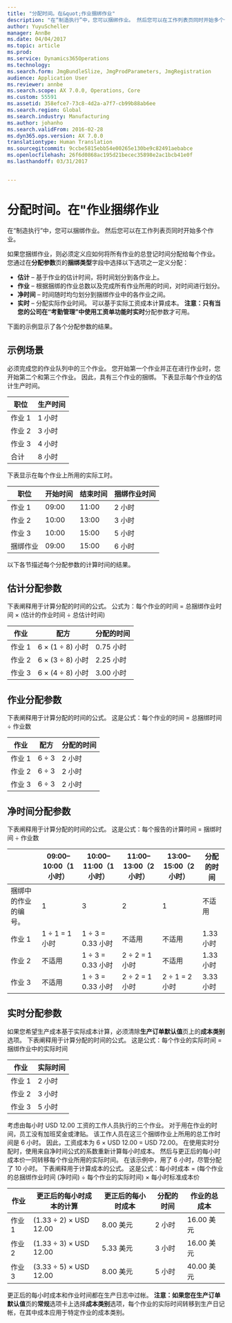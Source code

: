 ```yaml
---
title: "分配时间。在&quot;作业捆绑作业"
description: "在“制造执行”中，您可以捆绑作业。 然后您可以在工作列表页同时开始多个作业。"
author: YuyuScheller
manager: AnnBe
ms.date: 04/04/2017
ms.topic: article
ms.prod: 
ms.service: Dynamics365Operations
ms.technology: 
ms.search.form: JmgBundleSlize, JmgProdParameters, JmgRegistration
audience: Application User
ms.reviewer: annbe
ms.search.scope: AX 7.0.0, Operations, Core
ms.custom: 55591
ms.assetid: 358efce7-73c8-4d2a-a7f7-cb99b88ab6ee
ms.search.region: Global
ms.search.industry: Manufacturing
ms.author: johanho
ms.search.validFrom: 2016-02-28
ms.dyn365.ops.version: AX 7.0.0
translationtype: Human Translation
ms.sourcegitcommit: 9ccbe5815ebb54e00265e130be9c82491aebabce
ms.openlocfilehash: 26f6d0868ac195d21becec35898e2ac1bcb41e0f
ms.lasthandoff: 03/31/2017


---
```


# <a name="allocate-time-to-jobs-in-a-job-bundle"></a>分配时间。在"作业捆绑作业

在“制造执行”中，您可以捆绑作业。 然后您可以在工作列表页同时开始多个作业。

如果您捆绑作业，则必须定义应如何将所有作业的总登记时间分配给每个作业。 您通过在**分配参数**页的**捆绑类型**字段中选择以下选项之一定义分配：

-   **估计** – 基于作业的估计时间，将时间划分到各作业上。
-   **作业** – 根据捆绑的作业总数以及完成所有作业所用的时间，对时间进行划分。
-   **净时间** – 时间随时均匀划分到捆绑作业中的各作业之间。
-   **实时** – 分配实际作业时间。 可以基于实际工资成本计算成本。 **注意：**只有当您的公司在“考勤管理”中使用工资单功能时**实时**分配参数才可用。

下面的示例显示了各个分配参数的结果。

## <a name="example-scenario"></a>示例场景
必须完成您的作业队列中的三个作业。 您开始第一个作业并正在进行作业时，您开始第二个和第三个作业。 因此，具有三个作业的捆绑。 下表显示每个作业的估计生产时间。

| 职位   | 生产时间 |
|-------|-----------------|
| 作业 1 | 1 小时          |
| 作业 2 | 3 小时         |
| 作业 3 | 4 小时         |
| 合计 | 8 小时         |

下表显示在每个作业上所用的实际工时。

| 职位    | 开始时间 | 结束时间 | 捆绑作业时间 |
|--------|------------|----------|-------------|
| 作业 1  | 09:00      | 11:00    | 2 小时     |
| 作业 2  | 10:00      | 13:00    | 3 小时     |
| 作业 3  | 10:00      | 15:00    | 5 小时     |
| 捆绑作业 | 09:00      | 15:00    | 6 小时     |

以下各节描述每个分配参数的计算时间的结果。

## <a name="estimation-allocation-key"></a>估计分配参数
下表阐释用于计算分配的时间的公式。 公式为：每个作业的时间 = 总捆绑作业时间 × (估计的作业时间 ÷ 总估计时间)

| 作业   | 配方           | 分配的时间 |
|-------|-------------------|----------------|
| 作业 1 | 6 × (1 ÷ 8) 小时 | 0.75 小时      |
| 作业 2 | 6 × (3 ÷ 8) 小时 | 2.25 小时     |
| 作业 3 | 6 × (4 ÷ 8) 小时 | 3.00 小时     |

## <a name="jobs-allocation-key"></a>作业分配参数
下表阐释用于计算分配的时间的公式。 这是公式：每个作业的时间 = 总捆绑时间 ÷ 作业数

| 作业   | 配方 | 分配的时间 |
|-------|---------|----------------|
| 作业 1 | 6 ÷ 3   | 2 小时        |
| 作业 2 | 6 ÷ 3   | 2 小时        |
| 作业 3 | 6 ÷ 3   | 2 小时        |

## <a name="net-time-allocation-key"></a>净时间分配参数
下表阐释用于计算分配的时间的公式。 这是公式：每个报告的计算时间 = 捆绑时间 ÷ 作业数

|                              | 09:00–10:00（1 小时） | 10:00–11:00（1 小时） | 11:00–13:00（2 小时） | 13:00–15:00（2 小时） | 分配的时间 |
|------------------------------|----------------------|----------------------|-----------------------|-----------------------|----------------|
| 捆绑中的作业的编号。 | 1                    | 3                    | 2                     | 1                     | 不适用 |
| 作业 1                        | 1 ÷ 1 = 1 小时       | 1 ÷ 3 = 0.33 小时    | 不适用        | 不适用        | 1.33 小时     |
| 作业 2                        | 不适用       | 1 ÷ 3 = 0.33 小时    | 2 ÷ 2 = 1 小时        | 不适用        | 1.33 小时     |
| 作业 3                        | 不适用       | 1 ÷ 3 = 0.33 小时    | 2 ÷ 2 = 1 小时        | 2 ÷ 1 = 2 小时       | 3.33 小时     |

## <a name="real-time-allocation-key"></a>实时分配参数
如果您希望生产成本基于实际成本计算，必须清除**生产订单默认值**页上的**成本类别**选项。 下表阐释用于计算分配的时间的公式。 这是公式：每个作业的实际时间 = 捆绑作业中的实际时间

| 作业   | 实际时间 |
|-------|-------------|
| 作业 1 | 2 小时     |
| 作业 2 | 3 小时     |
| 作业 3 | 5 小时     |

考虑由每小时 USD 12.00 工资的工作人员执行的三个作业。 对于用在作业的时间，员工没有加班奖金或津贴。 该工作人员在这三个捆绑作业上所用的总工作时间是 6 小时。 因此，工资成本为 6 × USD 12.00 = USD 72.00。 在使用实时分配时，使用来自净时间公式的系数重新计算每小时成本。 然后与更正后的每小时成本价一同转移每个作业所用的实际时间。 在该示例中，用了 6 小时，尽管分配了 10 小时。 下表阐释用于计算成本的公式。 这是公式：每小时成本 = (每个作业的总捆绑作业时间 (净时间) ÷ 每个作业的实际时间) × 每小时标准成本价

| 作业   | 更正后的每小时成本的计算 | 更正后的每小时成本 | 分配的时间 | 作业的总成本 |
|-------|----------------------------------------|-------------------------|----------------|-------------------|
| 作业 1 | (1.33 ÷ 2) × USD 12.00                 | 8.00 美元                | 2 小时        | 16.00 美元         |
| 作业 2 | (1.33 ÷ 3) × USD 12.00                 | 5.33 美元                | 3 小时        | 16.00 美元         |
| 作业 3 | (3.33 ÷ 5) × USD 12.00                 | 8.00 美元                | 5 小时        | 40.00 美元         |

更正后的每小时成本和作业时间都在生产日志中过帐。 **注意：**如果您在**生产订单默认值**页的**常规**选项卡上选择**成本类别**选项，每个作业的实际时间转移到生产日记帐，在其中成本应用于特定作业的成本类别。


